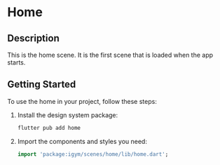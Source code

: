 # Home

## Description
This is the home scene. It is the first scene that is loaded when the app starts. 

## Getting Started

To use the home in your project, follow these steps:

1. Install the design system package:
    ```dart
    flutter pub add home
    ```

2. Import the components and styles you need:
    ```dart
    import 'package:igym/scenes/home/lib/home.dart';
    ```
